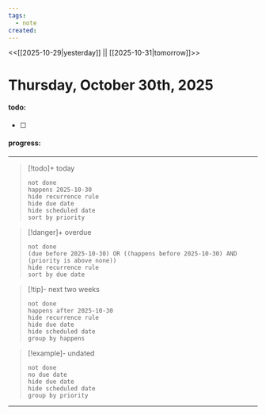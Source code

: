 ```yaml
---
tags:
  - note
created:
---
```

<<[[2025-10-29|yesterday]] || [[2025-10-31|tomorrow]]>>
# Thursday, October 30th, 2025
#### todo: 
- [ ] 


















#### progress:


















---
> [!todo]+ today
> ```tasks
> not done
> happens 2025-10-30
> hide recurrence rule
> hide due date
> hide scheduled date
> sort by priority
> ```

> [!danger]+ overdue 
> ```tasks
> not done
> (due before 2025-10-30) OR ((happens before 2025-10-30) AND (priority is above none))
> hide recurrence rule
> sort by due date
> ```

> [!tip]- next two weeks
> ```tasks
> not done
> happens after 2025-10-30
> hide recurrence rule
> hide due date
> hide scheduled date
> group by happens
> ```

> [!example]- undated
> ```tasks
> not done
> no due date
> hide due date
> hide scheduled date
> group by priority
> ```

---









